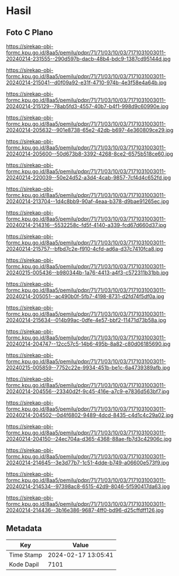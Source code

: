 # Hasil

## Foto C Plano

https://sirekap-obj-formc.kpu.go.id/8aa5/pemilu/pdpr/71/71/03/10/03/7171031003011-20240214-231555--290d597b-dacb-48b4-bdc9-1387cd95144d.jpg

https://sirekap-obj-formc.kpu.go.id/8aa5/pemilu/pdpr/71/71/03/10/03/7171031003011-20240214-215041--d0f09a92-e31f-4710-974b-4e3f58e4a64b.jpg

https://sirekap-obj-formc.kpu.go.id/8aa5/pemilu/pdpr/71/71/03/10/03/7171031003011-20240214-215129--78ab5fd3-4557-40b7-b4f1-998d9c60990e.jpg

https://sirekap-obj-formc.kpu.go.id/8aa5/pemilu/pdpr/71/71/03/10/03/7171031003011-20240214-205632--901e8738-65e2-42db-b697-4e360809ce29.jpg

https://sirekap-obj-formc.kpu.go.id/8aa5/pemilu/pdpr/71/71/03/10/03/7171031003011-20240214-205600--50d673b8-3392-4268-8ce2-6575b518ce60.jpg

https://sirekap-obj-formc.kpu.go.id/8aa5/pemilu/pdpr/71/71/03/10/03/7171031003011-20240214-220039--50e24d52-a3d4-4cab-9857-7cf4d4c652fd.jpg

https://sirekap-obj-formc.kpu.go.id/8aa5/pemilu/pdpr/71/71/03/10/03/7171031003011-20240214-213704--1d4c8bb9-90af-4eaa-b378-d9bae91265ec.jpg

https://sirekap-obj-formc.kpu.go.id/8aa5/pemilu/pdpr/71/71/03/10/03/7171031003011-20240214-214316--5532258c-fd5f-4140-a339-fcd67d660d37.jpg

https://sirekap-obj-formc.kpu.go.id/8aa5/pemilu/pdpr/71/71/03/10/03/7171031003011-20240214-215757--bfbd7c2e-f910-4cfd-ad6a-d37c7410fca8.jpg

https://sirekap-obj-formc.kpu.go.id/8aa5/pemilu/pdpr/71/71/03/10/03/7171031003011-20240215-005436--b980344b-1a76-4413-a4f3-c572311b31bb.jpg

https://sirekap-obj-formc.kpu.go.id/8aa5/pemilu/pdpr/71/71/03/10/03/7171031003011-20240214-205051--ac490b0f-5fb7-4198-8731-d2fd74f5df0a.jpg

https://sirekap-obj-formc.kpu.go.id/8aa5/pemilu/pdpr/71/71/03/10/03/7171031003011-20240214-215634--014b99ac-0dfe-4e57-bbf2-11471d73b58a.jpg

https://sirekap-obj-formc.kpu.go.id/8aa5/pemilu/pdpr/71/71/03/10/03/7171031003011-20240214-204747--12cc57c5-14b6-495b-8a82-c80d06185690.jpg

https://sirekap-obj-formc.kpu.go.id/8aa5/pemilu/pdpr/71/71/03/10/03/7171031003011-20240215-005859--7752c22e-9934-451b-be1c-6a4739389afb.jpg

https://sirekap-obj-formc.kpu.go.id/8aa5/pemilu/pdpr/71/71/03/10/03/7171031003011-20240214-204556--23340d2f-9c45-416e-a7c9-e7836d563bf7.jpg

https://sirekap-obj-formc.kpu.go.id/8aa5/pemilu/pdpr/71/71/03/10/03/7171031003011-20240214-204502--0d4f6802-9489-4dcd-8435-c4d1c4c29a02.jpg

https://sirekap-obj-formc.kpu.go.id/8aa5/pemilu/pdpr/71/71/03/10/03/7171031003011-20240214-204150--24ec704a-d365-4368-88ae-fb7d3c42906c.jpg

https://sirekap-obj-formc.kpu.go.id/8aa5/pemilu/pdpr/71/71/03/10/03/7171031003011-20240214-214645--3e3d77b7-1c51-4dde-b749-a06600e573f9.jpg

https://sirekap-obj-formc.kpu.go.id/8aa5/pemilu/pdpr/71/71/03/10/03/7171031003011-20240214-214534--97398ac8-6515-42d9-8046-5f590417da63.jpg

https://sirekap-obj-formc.kpu.go.id/8aa5/pemilu/pdpr/71/71/03/10/03/7171031003011-20240214-214436--3b16e386-9687-4ff0-bd96-d25cffdff126.jpg


## Metadata

| Key        | Value               |
| ---------- | ------------------- |
| Time Stamp | 2024-02-17 13:05:41 |
| Kode Dapil | 7101                |



